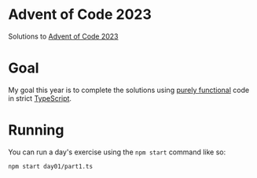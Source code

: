 # Advent of Code 2023
Solutions to [Advent of Code 2023](https://adventofcode.com/2023)

# Goal
My goal this year is to complete the solutions using [purely functional](https://en.wikipedia.org/wiki/Purely_functional_programming) code in strict [TypeScript](https://www.typescriptlang.org/).

# Running
You can run a day's exercise using the `npm start` command like so:
```
npm start day01/part1.ts
```
